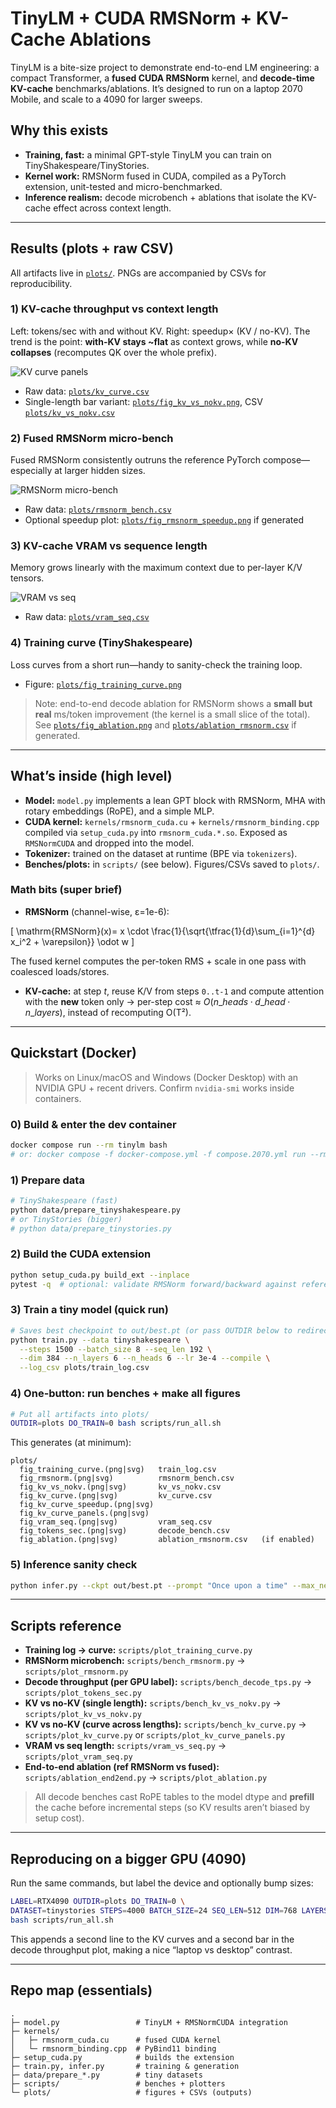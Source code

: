 # TinyLM + CUDA RMSNorm + KV-Cache Ablations

TinyLM is a bite-size project to demonstrate end-to-end LM engineering: a compact Transformer, a **fused CUDA RMSNorm** kernel, and **decode-time KV-cache** benchmarks/ablations. It’s designed to run on a laptop 2070 Mobile, and scale to a 4090 for larger sweeps.

## Why this exists

* **Training, fast:** a minimal GPT-style TinyLM you can train on TinyShakespeare/TinyStories.
* **Kernel work:** RMSNorm fused in CUDA, compiled as a PyTorch extension, unit-tested and micro-benchmarked.
* **Inference realism:** decode microbench + ablations that isolate the KV-cache effect across context length.

---

## Results (plots + raw CSV)

All artifacts live in [`plots/`](plots/). PNGs are accompanied by CSVs for reproducibility.

### 1) KV-cache throughput vs context length

Left: tokens/sec with and without KV. Right: speedup× (KV / no-KV).
The trend is the point: **with-KV stays \~flat** as context grows, while **no-KV collapses** (recomputes QK over the whole prefix).

![KV curve panels](plots/fig_kv_curve_panels.png)

* Raw data: [`plots/kv_curve.csv`](plots/kv_curve.csv)
* Single-length bar variant: [`plots/fig_kv_vs_nokv.png`](plots/fig_kv_vs_nokv.png), CSV [`plots/kv_vs_nokv.csv`](plots/kv_vs_nokv.csv)

### 2) Fused RMSNorm micro-bench

Fused RMSNorm consistently outruns the reference PyTorch compose—especially at larger hidden sizes.

![RMSNorm micro-bench](plots/fig_rmsnorm.png)

* Raw data: [`plots/rmsnorm_bench.csv`](plots/rmsnorm_bench.csv)
* Optional speedup plot: [`plots/fig_rmsnorm_speedup.png`](plots/fig_rmsnorm_speedup.png) if generated

### 3) KV-cache VRAM vs sequence length

Memory grows linearly with the maximum context due to per-layer K/V tensors.

![VRAM vs seq](plots/fig_vram_seq.png)

* Raw data: [`plots/vram_seq.csv`](plots/vram_seq.csv)

### 4) Training curve (TinyShakespeare)

Loss curves from a short run—handy to sanity-check the training loop.

* Figure: [`plots/fig_training_curve.png`](plots/fig_training_curve.png)

> Note: end-to-end decode ablation for RMSNorm shows a **small but real** ms/token improvement (the kernel is a small slice of the total). See [`plots/fig_ablation.png`](plots/fig_ablation.png) and [`plots/ablation_rmsnorm.csv`](plots/ablation_rmsnorm.csv) if generated.

---

## What’s inside (high level)

* **Model:** `model.py` implements a lean GPT block with RMSNorm, MHA with rotary embeddings (RoPE), and a simple MLP.
* **CUDA kernel:** `kernels/rmsnorm_cuda.cu` + `kernels/rmsnorm_binding.cpp` compiled via `setup_cuda.py` into `rmsnorm_cuda.*.so`. Exposed as `RMSNormCUDA` and dropped into the model.
* **Tokenizer:** trained on the dataset at runtime (BPE via `tokenizers`).
* **Benches/plots:** in `scripts/` (see below). Figures/CSVs saved to `plots/`.

### Math bits (super brief)

* **RMSNorm** (channel-wise, ε=1e-6):

\[
\mathrm{RMSNorm}(x)= x \cdot \frac{1}{\sqrt{\tfrac{1}{d}\sum_{i=1}^{d} x_i^2 + \varepsilon}} \odot w
\]

  The fused kernel computes the per-token RMS + scale in one pass with coalesced loads/stores.

* **KV-cache:** at step *t*, reuse K/V from steps `0..t-1` and compute attention with the **new** token only → per-step cost ≈ $O(n\_heads·d\_head·n\_layers)$, instead of recomputing O(T²).

---

## Quickstart (Docker)

> Works on Linux/macOS and Windows (Docker Desktop) with an NVIDIA GPU + recent drivers. Confirm `nvidia-smi` works inside containers.

### 0) Build & enter the dev container

```bash
docker compose run --rm tinylm bash
# or: docker compose -f docker-compose.yml -f compose.2070.yml run --rm tinylm bash
```

### 1) Prepare data

```bash
# TinyShakespeare (fast)
python data/prepare_tinyshakespeare.py
# or TinyStories (bigger)
# python data/prepare_tinystories.py
```

### 2) Build the CUDA extension

```bash
python setup_cuda.py build_ext --inplace
pytest -q  # optional: validate RMSNorm forward/backward against reference
```

### 3) Train a tiny model (quick run)

```bash
# Saves best checkpoint to out/best.pt (or pass OUTDIR below to redirect to plots/)
python train.py --data tinyshakespeare \
  --steps 1500 --batch_size 8 --seq_len 192 \
  --dim 384 --n_layers 6 --n_heads 6 --lr 3e-4 --compile \
  --log_csv plots/train_log.csv
```

### 4) One-button: run benches + make all figures

```bash
# Put all artifacts into plots/
OUTDIR=plots DO_TRAIN=0 bash scripts/run_all.sh
```

This generates (at minimum):

```
plots/
  fig_training_curve.(png|svg)   train_log.csv
  fig_rmsnorm.(png|svg)          rmsnorm_bench.csv
  fig_kv_vs_nokv.(png|svg)       kv_vs_nokv.csv
  fig_kv_curve.(png|svg)         kv_curve.csv
  fig_kv_curve_speedup.(png|svg)
  fig_kv_curve_panels.(png|svg)
  fig_vram_seq.(png|svg)         vram_seq.csv
  fig_tokens_sec.(png|svg)       decode_bench.csv
  fig_ablation.(png|svg)         ablation_rmsnorm.csv   (if enabled)
```

### 5) Inference sanity check

```bash
python infer.py --ckpt out/best.pt --prompt "Once upon a time" --max_new_tokens 80
```

---

## Scripts reference

* **Training log → curve:** `scripts/plot_training_curve.py`
* **RMSNorm microbench:** `scripts/bench_rmsnorm.py` → `scripts/plot_rmsnorm.py`
* **Decode throughput (per GPU label):** `scripts/bench_decode_tps.py` → `scripts/plot_tokens_sec.py`
* **KV vs no-KV (single length):** `scripts/bench_kv_vs_nokv.py` → `scripts/plot_kv_vs_nokv.py`
* **KV vs no-KV (curve across lengths):**
  `scripts/bench_kv_curve.py` → `scripts/plot_kv_curve.py` or `scripts/plot_kv_curve_panels.py`
* **VRAM vs seq length:** `scripts/vram_vs_seq.py` → `scripts/plot_vram_seq.py`
* **End-to-end ablation (ref RMSNorm vs fused):** `scripts/ablation_end2end.py` → `scripts/plot_ablation.py`

> All decode benches cast RoPE tables to the model dtype and **prefill** the cache before incremental steps (so KV results aren’t biased by setup cost).

---

## Reproducing on a bigger GPU (4090)

Run the same commands, but label the device and optionally bump sizes:

```bash
LABEL=RTX4090 OUTDIR=plots DO_TRAIN=0 \
DATASET=tinystories STEPS=4000 BATCH_SIZE=24 SEQ_LEN=512 DIM=768 LAYERS=12 HEADS=12 \
bash scripts/run_all.sh
```

This appends a second line to the KV curves and a second bar in the decode throughput plot, making a nice “laptop vs desktop” contrast.

---

## Repo map (essentials)

```
.
├─ model.py                 # TinyLM + RMSNormCUDA integration
├─ kernels/
│   ├─ rmsnorm_cuda.cu      # fused CUDA kernel
│   └─ rmsnorm_binding.cpp  # PyBind11 binding
├─ setup_cuda.py            # builds the extension
├─ train.py, infer.py       # training & generation
├─ data/prepare_*.py        # tiny datasets
├─ scripts/                 # benches + plotters
└─ plots/                   # figures + CSVs (outputs)
```


